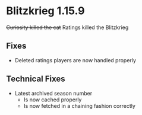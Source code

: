 # Blitzkrieg 1.15.9

~~Curiosity killed the cat~~ Ratings killed the Blitzkrieg

## Fixes

- Deleted ratings players are now handled properly

## Technical Fixes

- Latest archived season number
  - Is now cached properly
  - Is now fetched in a chaining fashion correctly
